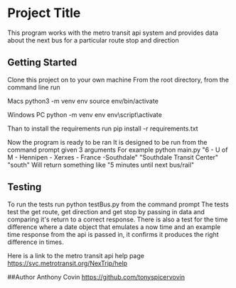 # Project Title
This program works with the metro transit api system and provides data about the next bus for a particular route stop and direction

## Getting Started
Clone this project on to your own machine
From the root directory, from the command line run 

Macs
python3 -m venv env
source env/bin/activate

Windows PC
python -m venv env
env\script\activate

Than to install the requirements run
pip install -r requirements.txt

Now the program is ready to be ran
It is designed to be run from the command prompt given 3 arguments
For example 
python main.py "6 - U of M - Hennipen - Xerxes - France -Southdale" "Southdale Transit Center" "south"
Will return something like "5 minutes until next bus/rail"

## Testing
To run the tests run
python testBus.py from the command prompt
The tests test the get route, get direction and get stop by passing in data
and comparing it's return to a correct response.
There is also a test for the time difference where a date object that emulates a now time
and an example time response from the api is passed in, it confirms it produces the right difference in times.

Here is a link to the metro transit api help page
https://svc.metrotransit.org/NexTrip/help

##Author
Anthony Covin
https://github.com/tonyspicervovin




